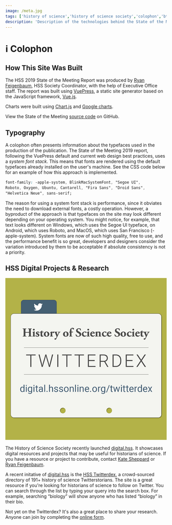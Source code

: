 ```yaml
---
image: /meta.jpg
tags: ['history of science','history of science society','colophon','bts']
description: 'Description of the technologies behind the State of the Meeting report'
---
```

# ℹ️ Colophon

## How This Site Was Built
The HSS 2019 State of the Meeting Report was produced by [Ryan Feigenbaum](https://ryanfeigenbaum.com), HSS Society Coordinator, with the help of Executive Office staff. The report was built using [VuePress](https://vuepress.vuejs.org/), a static site generator based on the JavaScript framework, [Vue.js](https://vuejs.org/).

Charts were built using [Chart.js](https://www.chartjs.org/) and [Google charts](https://developers.google.com/chart).

View the State of the Meeting [source code](https://github.com/royalfig/State-of-the-Meeting-2019) on GitHub.

## Typography
A colophon often presents information about the typefaces used in the production of the publication. The State of the Meeting 2019 report, following the VuePress default and current web design best practices, uses a *system font stack*. This means that fonts are rendered using the default typefaces already installed on the user&apos;s machine. See the CSS code below for an example of how this approach is implemented.

``` css
font-family: -apple-system, BlinkMacSystemFont, "Segoe UI",
Roboto, Oxygen, Ubuntu, Cantarell, "Fira Sans", "Droid Sans",
"Helvetica Neue", sans-serif;
```

The reason for using a system font stack is performance, since it obviates the need to download external fonts, a costly operation. However, a byproduct of the approach is that typefaces on the site may look different depending on your operating system. You might notice, for example, that text looks different on Windows, which uses the Segoe UI typeface, on Android, which uses Roboto, and MacOS, which uses San Francisco (-apple-system). System fonts are now of such high quality, free to use, and the performance benefit is so great, developers and designers consider the variation introduced by them to be acceptable if absolute consistency is not a priority.

## HSS Digital Projects & Research

<div class="float">
<a href="https://digital.hssonline.org/twitterdex" title="Check out the Twitterdex">
<img src="./twitterdex.jpg" alt="HSS Twitterdex, a crowd-sourced directory of 191+ history of science Twitterstorians">
</a>
</div>

The History of Science Society recently launched [digital.hss](https://digital.hssonline.org). It showcases digital resources and projects that may be useful for historians of science. If you have a resource or project to contribute, contact [Kate Sheppard](mailto:sheppardka@mst.edu?topic=digital.hss) or [Ryan Feigenbaum](mailto:ryan@hssonline.org?topic=digital.hss).

A recent initative of [digital.hss](https://digital.hssonline.org) is the [HSS Twitterdex](https://digital.hssonline.org/twitterdex), a crowd-sourced directory of 191+ history of science Twitterstorians. The site is a great resource if you're looking for historians of science to follow on Twitter. You can search through the list by typing your query into the search box. For example, searching &ldquo;biology&rdquo; will show anyone who has listed &ldquo;biology&rdquo; in their bio.

Not yet on the Twitterdex? It's also a great place to share your research. Anyone can join by completing the [online form](https://hssonline.formstack.com/forms/twitterdex).

<joinTheConvo />

<style scoped lang="stylus">
.float
    max-width: 400px
    margin: 0 auto

@media (min-width: 1000px)
    .float
        max-width: 300px
        float: right
        margin: 1em 0 1em 2em

</style>